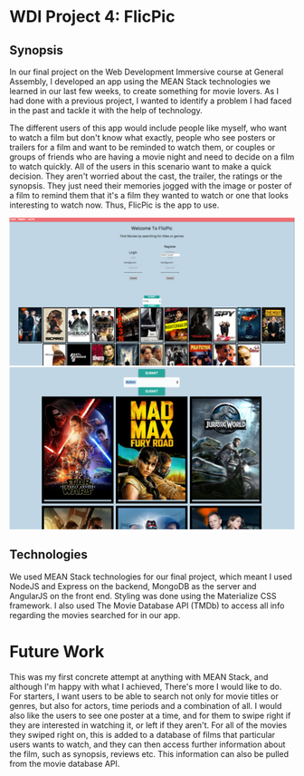 # WDI Project 4: FlicPic

## Synopsis

In our final project on the Web Development Immersive course at General Assembly, I developed an app using the MEAN Stack technologies 
we learned in our last few weeks, to create something for movie lovers. As I had done with a previous project, I wanted to identify
a problem I had faced in the past and tackle it with the help of technology.

The different users of this app would include people like myself, who want to watch a film but don't know what exactly, people who see 
posters or trailers for a film and want to be reminded to watch them, or couples or groups of friends who are having a movie night and
need to decide on a film to watch quickly. All of the users in this scenario want to make a quick decision. They aren't worried about
the cast, the trailer, the ratings or the synopsis. They just need their memories jogged with the image or poster of a film to remind
them that it's a film they wanted to watch or one that looks interesting to watch now. Thus, FlicPic is the app to use.

![image](https://github.com/kashj22/flicpic_frontend/blob/master/images/flicpic.png)
![image](https://github.com/kashj22/flicpic_frontend/blob/master/images/flicpic2.png)

## Technologies

We used MEAN Stack technologies for our final project, which meant I used NodeJS and Express on the backend, MongoDB as the server and
AngularJS on the front end. Styling was done using the Materialize CSS framework. I also used The Movie Database API (TMDb) to access
all info regarding the movies searched for in our app. 

# Future Work

This was my first concrete attempt at anything with MEAN Stack, and although I'm happy with what I achieved, There's more I would like
to do. For starters, I want users to be able to search not only for movie titles or genres, but also for actors, time periods and a 
combination of all. I would also like the users to see one poster at a time, and for them to swipe right if they are interested in 
watching it, or left if they aren't. For all of the movies they swiped right on, this is added to a database of films that particular
users wants to watch, and they can then access further information about the film, such as synopsis, reviews etc. This information can
also be pulled from the movie database API.



